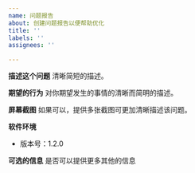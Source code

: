 ```yaml
---
name: 问题报告
about: 创建问题报告以便帮助优化
title: ''
labels: ''
assignees: ''

---
```


**描述这个问题**
清晰简短的描述。

**期望的行为**
对你期望发生的事情的清晰而简明的描述。

**屏幕截图**
如果可以，提供多张截图可更加清晰描述该问题。

**软件环境**
 - 版本号：1.2.0

**可选的信息**
是否可以提供更多其他的信息
